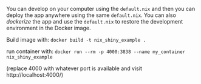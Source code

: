You can develop on your computer using the `default.nix` and
then you can deploy the app anywhere using the same `default.nix`.
You can also *dockerize* the app and use the `default.nix` to
restore the development environment in the Docker image.

Build image with: `docker build -t nix_shiny_example .`

run container with: `docker run --rm -p 4000:3838 --name my_container nix_shiny_example`

(replace 4000 with whatever port is available and visit http://localhost:4000/)